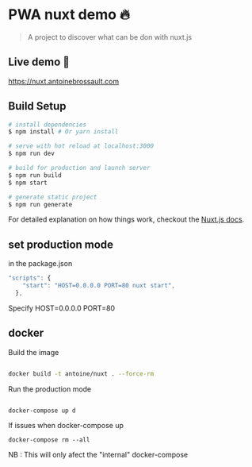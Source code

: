 # PWA nuxt demo 🔥

> A project to discover what can be don with nuxt.js 

## Live demo 🚀

https://nuxt.antoinebrossault.com



## Build Setup

``` bash
# install dependencies
$ npm install # Or yarn install

# serve with hot reload at localhost:3000
$ npm run dev

# build for production and launch server
$ npm run build
$ npm start

# generate static project
$ npm run generate
```

For detailed explanation on how things work, checkout the [Nuxt.js docs](https://github.com/nuxt/nuxt.js).

## set production mode

in the package.json

```js
"scripts": {
    "start": "HOST=0.0.0.0 PORT=80 nuxt start",
  },
```

Specify HOST=0.0.0.0 PORT=80 



## docker 

Build the image 

```bash

docker build -t antoine/nuxt . --force-rm

```

Run the production mode

```bash

docker-compose up d 

```


If issues when docker-compose up 

```
docker-compose rm --all
```

NB : This will only afect the "internal" docker-compose 


